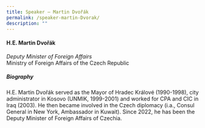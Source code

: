 ```yaml
---
title: Speaker – Martin Dvořák
permalink: /speaker-martin-Dvorak/
description: ""
---
```

#### **H.E. Martin Dvořák**

*Deputy Minister of Foreign Affairs*  
Ministry of Foreign Affairs of the Czech Republic

##### **Biography**
H.E. Martin Dvořák served as the Mayor of Hradec Králové (1990-1998), city administrator in Kosovo (UNMIK, 1999-2001) and worked for CPA and CIC in Iraq (2003). He then became involved in the Czech diplomacy (i.a., Consul General in New York, Ambassador in Kuwait). Since 2022, he has been the Deputy Minister of Foreign Affairs of Czechia.